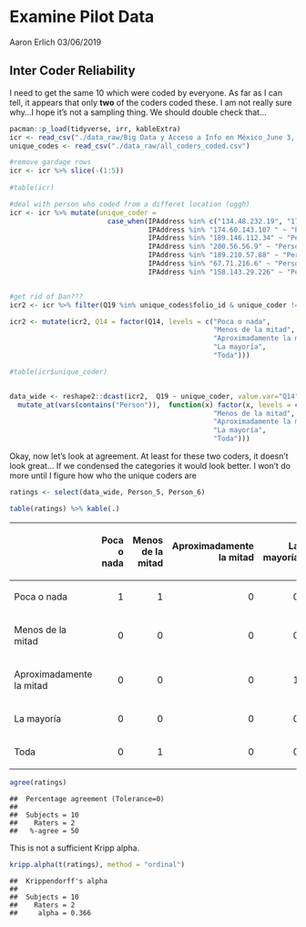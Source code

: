 Examine Pilot Data
================
Aaron Erlich
03/06/2019

## Inter Coder Reliability

I need to get the same 10 which were coded by everyone. As far as I can
tell, it appears that only **two** of the coders coded these. I am not
really sure why…I hope it’s not a sampling thing. We should double check
that…

``` r
pacman::p_load(tidyverse, irr, kableExtra)
icr <- read_csv("./data_raw/Big Data y Acceso a Info en México_June 3, 2019_13.43.csv")
unique_codes <- read_csv("./data_raw/all_coders_coded.csv")

#remove gardage rows
icr <- icr %>% slice(-(1:5))
                     
#table(icr)

#deal with person who coded from a differet location (uggh)
icr <- icr %>% mutate(unique_coder = 
                        case_when(IPAddress %in% c("134.48.232.19", "174.103.168.235") ~ "Person 1",
                                  IPAddress %in% "174.60.143.107 " ~ "Person_2",
                                  IPAddress %in% "189.146.112.34" ~ "Person_3",
                                  IPAddress %in% "200.56.56.9" ~ "Person_4",
                                  IPAddress %in% "189.210.57.88" ~ "Person_5",
                                  IPAddress %in% "67.71.216.6" ~ "Person_6",
                                  IPAddress %in% "158.143.29.226" ~ "Person_7")) 


#get rid of Dan???
icr2 <- icr %>% filter(Q19 %in% unique_codes$folio_id & unique_coder != "Person_7")

icr2 <- mutate(icr2, Q14 = factor(Q14, levels = c("Poca o nada", 
                                                  "Menos de la mitad", 
                                                  "Aproximadamente la mitad",
                                                  "La mayoría",
                                                  "Toda")))

#table(icr$unique_coder)


data_wide <- reshape2::dcast(icr2,  Q19 ~ unique_coder, value.var="Q14") %>%
  mutate_at(vars(contains("Person")),  function(x) factor(x, levels = c("Poca o nada", 
                                                  "Menos de la mitad", 
                                                  "Aproximadamente la mitad",
                                                  "La mayoría",
                                                  "Toda")))
```

Okay, now let’s look at agreement. At least for these two coders, it
doesn’t look great… If we condensed the categories it would look better.
I won’t do more until I figure how who the unique coders are

``` r
ratings <- select(data_wide, Person_5, Person_6) 

table(ratings) %>% kable(.)
```

<table>

<thead>

<tr>

<th style="text-align:left;">

</th>

<th style="text-align:right;">

Poca o nada

</th>

<th style="text-align:right;">

Menos de la mitad

</th>

<th style="text-align:right;">

Aproximadamente la mitad

</th>

<th style="text-align:right;">

La mayoría

</th>

<th style="text-align:right;">

Toda

</th>

</tr>

</thead>

<tbody>

<tr>

<td style="text-align:left;">

Poca o nada

</td>

<td style="text-align:right;">

1

</td>

<td style="text-align:right;">

1

</td>

<td style="text-align:right;">

0

</td>

<td style="text-align:right;">

0

</td>

<td style="text-align:right;">

0

</td>

</tr>

<tr>

<td style="text-align:left;">

Menos de la mitad

</td>

<td style="text-align:right;">

0

</td>

<td style="text-align:right;">

0

</td>

<td style="text-align:right;">

0

</td>

<td style="text-align:right;">

0

</td>

<td style="text-align:right;">

1

</td>

</tr>

<tr>

<td style="text-align:left;">

Aproximadamente la mitad

</td>

<td style="text-align:right;">

0

</td>

<td style="text-align:right;">

0

</td>

<td style="text-align:right;">

0

</td>

<td style="text-align:right;">

1

</td>

<td style="text-align:right;">

0

</td>

</tr>

<tr>

<td style="text-align:left;">

La mayoría

</td>

<td style="text-align:right;">

0

</td>

<td style="text-align:right;">

0

</td>

<td style="text-align:right;">

0

</td>

<td style="text-align:right;">

0

</td>

<td style="text-align:right;">

1

</td>

</tr>

<tr>

<td style="text-align:left;">

Toda

</td>

<td style="text-align:right;">

0

</td>

<td style="text-align:right;">

1

</td>

<td style="text-align:right;">

0

</td>

<td style="text-align:right;">

0

</td>

<td style="text-align:right;">

4

</td>

</tr>

</tbody>

</table>

``` r
agree(ratings)
```

    ##  Percentage agreement (Tolerance=0)
    ## 
    ##  Subjects = 10 
    ##    Raters = 2 
    ##   %-agree = 50

This is not a sufficient Kripp alpha.

``` r
kripp.alpha(t(ratings), method = "ordinal")
```

    ##  Krippendorff's alpha
    ## 
    ##  Subjects = 10 
    ##    Raters = 2 
    ##     alpha = 0.366
